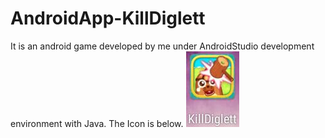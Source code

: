 # AndroidApp-KillDiglett

It is an android game developed by me under AndroidStudio development environment with Java.
The Icon is below.
![Imgur Image](https://github.com/home26/AndroidApp-KillDiglett/blob/master/icon.jpg)
